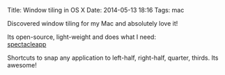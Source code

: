 Title: Window tiling in OS X
Date: 2014-05-13 18:16 
Tags: mac

Discovered window tiling for my Mac and absolutely love it!

Its open-source, light-weight and does what I need:   
[spectacleapp](http://spectacleapp.com/)

Shortcuts to snap any application to left-half, right-half, quarter, thirds.
Its awesome!